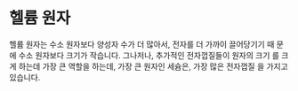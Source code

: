 # 헬륨 원자

헬륨 원자는 수소 원자보다 양성자 수가 더 많아서, 전자를 더 가까이 끌어당기기 때
문에 수소 원자보다 크기가 작습니다. 그나저나, 추가적인 전자껍질들이 원자의 크기
를 크게 하는데 가장 큰 역할을 하는데, 가장 큰 원자인 세슘은, 가장 많은 전자껍질
을 가지고 있습니다.
